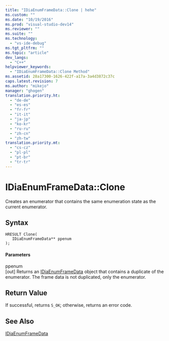 ```yaml
---
title: "IDiaEnumFrameData::Clone | hehe"
ms.custom: ""
ms.date: "10/19/2016"
ms.prod: "visual-studio-dev14"
ms.reviewer: ""
ms.suite: ""
ms.technology: 
  - "vs-ide-debug"
ms.tgt_pltfrm: ""
ms.topic: "article"
dev_langs: 
  - "C++"
helpviewer_keywords: 
  - "IDiaEnumFrameData::Clone Method"
ms.assetid: 28a17300-1626-422f-a17a-3a4d3872c37c
caps.latest.revision: 7
ms.author: "mikejo"
manager: "ghogen"
translation.priority.ht: 
  - "de-de"
  - "es-es"
  - "fr-fr"
  - "it-it"
  - "ja-jp"
  - "ko-kr"
  - "ru-ru"
  - "zh-cn"
  - "zh-tw"
translation.priority.mt: 
  - "cs-cz"
  - "pl-pl"
  - "pt-br"
  - "tr-tr"
---
```

# IDiaEnumFrameData::Clone
Creates an enumerator that contains the same enumeration state as the current enumerator.  
  
## Syntax  
  
```cpp#  
HRESULT Clone(   
   IDiaEnumFrameData** ppenum  
);  
```  
  
#### Parameters  
 ppenum  
 [out] Returns an [IDiaEnumFrameData](../debug-interface-access/idiaenumframedata.md) object that contains a duplicate  of the enumerator. The frame data is not duplicated, only the enumerator.  
  
## Return Value  
 If successful, returns `S_OK`; otherwise, returns an error code.  
  
## See Also  
 [IDiaEnumFrameData](../debug-interface-access/idiaenumframedata.md)